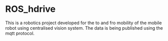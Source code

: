 # ROS_hdrive

This is a robotics project developed for the to and fro mobility of the mobile robot using centralised vision system.
The data is being published using the mqtt protocol.
